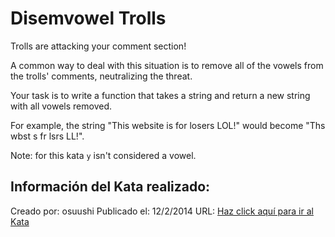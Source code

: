 # Disemvowel Trolls
Trolls are attacking your comment section!

A common way to deal with this situation is to remove all of the vowels from the trolls' comments, neutralizing the threat.

Your task is to write a function that takes a string and return a new string with all vowels removed.

For example, the string "This website is for losers LOL!" would become "Ths wbst s fr lsrs LL!".

Note: for this kata `y` isn't considered a vowel.


## Información del Kata realizado:
Creado por: osuushi
Publicado el: 12/2/2014
URL: [Haz click aquí para ir al Kata](https://www.codewars.com/kata/52fba66badcd10859f00097e)